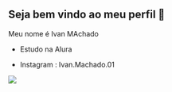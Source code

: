 ## Seja bem vindo ao meu perfil 👋

Meu nome é Ivan MAchado

- Estudo na Alura

- Instagram : Ivan.Machado.01

![](https://media1.tenor.com/m/-qBsG1HwR4oAAAAC/cat-dance-dancing-cat.gif)
